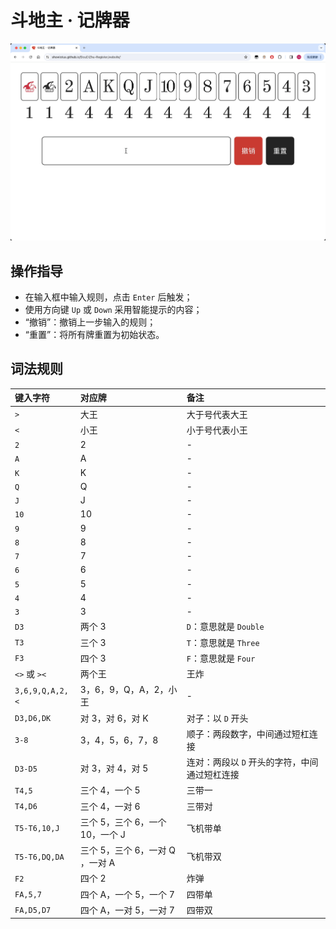 # 斗地主 · 记牌器

![demo.gif](./res/demo.gif)

## 操作指导

- 在输入框中输入规则，点击 `Enter` 后触发；
- 使用方向键 `Up` 或 `Down` 采用智能提示的内容；
- “撤销”：撤销上一步输入的规则；
- “重置”：将所有牌重置为初始状态。

## 词法规则

| 键入字符        | 对应牌                          | 备注                                          |
| :-------------- | :------------------------------ | :-------------------------------------------- |
| `>`             | 大王                            | 大于号代表大王                                |
| `<`             | 小王                            | 小于号代表小王                                |
| `2`             | 2                               | -                                             |
| `A`             | A                               | -                                             |
| `K`             | K                               | -                                             |
| `Q`             | Q                               | -                                             |
| `J`             | J                               | -                                             |
| `10`            | 10                              | -                                             |
| `9`             | 9                               | -                                             |
| `8`             | 8                               | -                                             |
| `7`             | 7                               | -                                             |
| `6`             | 6                               | -                                             |
| `5`             | 5                               | -                                             |
| `4`             | 4                               | -                                             |
| `3`             | 3                               | -                                             |
| `D3`            | 两个 3                          | `D`：意思就是 `Double`                        |
| `T3`            | 三个 3                          | `T`：意思就是 `Three`                         |
| `F3`            | 四个 3                          | `F`：意思就是 `Four`                          |
| `<>` 或 `><`    | 两个王                          | 王炸                                          |
| `3,6,9,Q,A,2,<` | 3，6，9，Q，A，2，小王          | -                                             |
| `D3,D6,DK`      | 对 3，对 6，对 K                | 对子：以 `D` 开头                             |
| `3-8`           | 3，4，5，6，7，8                | 顺子：两段数字，中间通过短杠连接              |
| `D3-D5`         | 对 3，对 4，对 5                | 连对：两段以 `D` 开头的字符，中间通过短杠连接 |
| `T4,5`          | 三个 4，一个 5                  | 三带一                                        |
| `T4,D6`         | 三个 4，一对 6                  | 三带对                                        |
| `T5-T6,10,J`    | 三个 5，三个 6，一个 10，一个 J | 飞机带单                                      |
| `T5-T6,DQ,DA`   | 三个 5，三个 6，一对 Q ，一对 A | 飞机带双                                      |
| `F2`            | 四个 2                          | 炸弹                                          |
| `FA,5,7`        | 四个 A，一个 5，一个 7          | 四带单                                        |
| `FA,D5,D7`      | 四个 A，一对 5，一对 7          | 四带双                                        |
